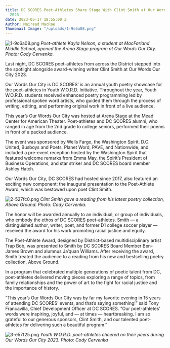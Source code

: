 ```yaml
---
title: DC SCORES Poet-Athletes Share Stage With Clint Smith at Our Words Our City
  2023
date: 2023-05-17 18:55:00 Z
Author: Mairead MacRae
Thumbnail Image: "/uploads/1-9c6a08.png"
---
```


![1-9c6a08.png](/uploads/1-9c6a08.png)
*Poet-athlete Kayla Nelson, a student at MacFarland Middle School, opened the Arena Stage program at Our Words Our City. Photo: Cody Cervenka.*














Last night, DC SCORES poet-athletes from across the District stepped into the spotlight alongside award-winning writer Clint Smith at Our Words Our City 2023.

Our Words Our City is DC SCORES’ is an annual youth poetry showcase for the poet-athletes in Youth W.O.R.D. Initiative. Throughout the year, Youth W.O.R.D. students received enhanced poetry programming led by professional spoken word artists, who guided them through the process of writing, editing, and performing original work in front of a live audience.

This year’s Our Words Our City was hosted at Arena Stage at the Mead Center for American Theater. Poet-athletes and DC SCORES alumni, who ranged in age from the 2nd grade to college seniors, performed their poems in front of a packed audience.

The event was sponsored by Wells Fargo, the Washington Spirit. D.C. United, Busboys and Poets, Planet Word, PAVE, and Nationwide, and included a pre-event reception hosted by the Washington Spirit that featured welcome remarks from Emma May, the Spirit’s President of Business Operations, and star striker and DC SCORES board member Ashley Hatch.

Our Words Our City, DC SCORES had hosted since 2017, also featured an exciting new component: the inaugural presentation to the Poet-Athlete Award, which was bestowed upon poet Clint Smith.

![2-527fc0.png](/uploads/2-527fc0.png)
*Clint Smith gave a reading from his latest poetry collection, Above Ground. Photo: Cody Cervenka.*

The honor will be awarded annually to an individual, or group of individuals, who embody the ethos of DC SCORES poet-athletes. Smith — a distinguished author, writer, poet, and former D1 college soccer player — received the award for his work promoting racial justice and equity.

The Poet-Athlete Award, designed by District-based multidisciplinary artist Trap Bob, was presented to Smith by DC SCORES Board Member Ben-James Brown and alumnus Ja’quan Williams. After receiving the award, Smith treated the audience to a reading from his new and bestselling poetry collection, Above Ground.

In a program that celebrated multiple generations of poetic talent from DC, poet-athletes delivered moving pieces exploring a range of topics, from family relationships and the power of art to the fight for racial justice and the importance of history.

“This year’s Our Words Our City was by far my favorite evening in 15 years of attending DC SCORES’ events, and that’s saying something!” said Tony Francavilla, Chief Development Officer at DC SCORES. “Our poet-athletes' words were inspiring, joyful, and — at times — heartbreaking. I am so grateful to our generous sponsors, Clint Smith, and our talented poet-athletes for delivering such a beautiful program.”

![3-e57f25.png](/uploads/3-e57f25.png)
*Youth W.O.R.D. poet-athletes cheered on their peers during Our Words Our City 2023. Photo: Cody Cervenka*